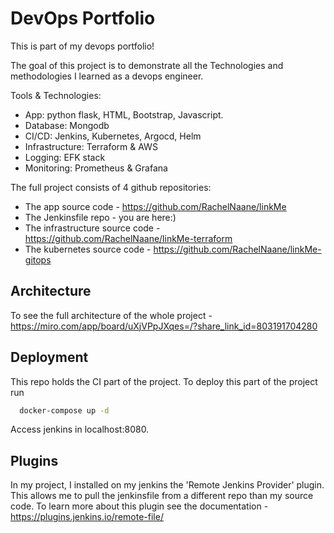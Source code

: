 # DevOps Portfolio

This is part of my devops portfolio!

The goal of this project is to demonstrate all the Technologies and methodologies I learned as a devops engineer.

Tools & Technologies:
* App: python flask, HTML, Bootstrap, Javascript.
* Database: Mongodb
* CI/CD: Jenkins, Kubernetes, Argocd, Helm
* Infrastructure: Terraform & AWS
* Logging: EFK stack
* Monitoring: Prometheus & Grafana

The full project consists of 4 github repositories:
* The app source code - https://github.com/RachelNaane/linkMe
* The Jenkinsfile repo - you are here:)
* The infrastructure source code - https://github.com/RachelNaane/linkMe-terraform
* The kubernetes source code - https://github.com/RachelNaane/linkMe-gitops

## Architecture

To see the full architecture of the whole project - https://miro.com/app/board/uXjVPpJXqes=/?share_link_id=803191704280

## Deployment

This repo holds the CI part of the project.
To deploy this part of the project run

```bash
  docker-compose up -d
```
Access jenkins in localhost:8080.

## Plugins

In my project, I installed on my jenkins the 'Remote Jenkins Provider' plugin. This allows me to pull the jenkinsfile from a different repo than my source code.
To learn more about this plugin see the documentation - https://plugins.jenkins.io/remote-file/ 
